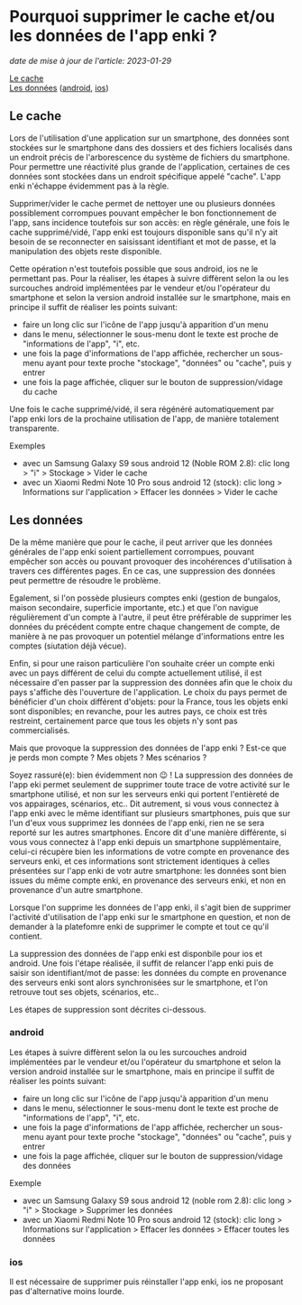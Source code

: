 # Pourquoi supprimer le cache et/ou les données de l'app enki ?

_date de mise à jour de l'article: 2023-01-29_

[Le cache](#le-cache)  
[Les données](#les-donn%C3%A9es) ([android](#android), [ios](#ios))

## Le cache

Lors de l'utilisation d'une application sur un smartphone, des données sont stockées sur le smartphone dans des dossiers et des fichiers localisés dans un endroit précis de l'arborescence du système de fichiers du smartphone. Pour permettre une réactivité plus grande de l'application, certaines de ces données sont stockées dans un endroit spécifique appelé "cache". L'app enki n'échappe évidemment pas à la règle.

Supprimer/vider le cache permet de nettoyer une ou plusieurs données possiblement corrompues pouvant empêcher le bon fonctionnement de l'app, sans incidence toutefois sur son accès: en règle générale, une fois le cache supprimé/vidé, l'app enki est toujours disponible sans qu'il n'y ait besoin de se reconnecter en saisissant identifiant et mot de passe, et la manipulation des objets reste disponible.

Cette opération n'est toutefois possible que sous android, ios ne le permettant pas. Pour la réaliser, les étapes à suivre diffèrent selon la ou les surcouches android implémentées par le vendeur et/ou l'opérateur du smartphone et selon la version android installée sur le smartphone, mais en principe il suffit de réaliser les points suivant:
- faire un long clic sur l'icône de l'app jusqu'à apparition d'un menu
- dans le menu, sélectionner le sous-menu dont le texte est proche de "informations de l'app", "i", etc.
- une fois la page d'informations de l'app affichée, rechercher un sous-menu ayant pour texte proche "stockage", "données" ou "cache", puis y entrer
- une fois la page affichée, cliquer sur le bouton de suppression/vidage du cache

Une fois le cache supprimé/vidé, il sera régénéré automatiquement par l'app enki lors de la prochaine utilisation de l'app, de manière totalement transparente.

Exemples
- avec un Samsung Galaxy S9 sous android 12 (Noble ROM 2.8): clic long > "i" > Stockage > Vider le cache 
- avec un Xiaomi Redmi Note 10 Pro sous android 12 (stock): clic long > Informations sur l'application > Effacer les données > Vider le cache

## Les données

De la même manière que pour le cache, il peut arriver que les données générales de l'app enki soient partiellement corrompues, pouvant empêcher son accès ou pouvant provoquer des incohérences d'utilisation à travers ces différentes pages. En ce cas, une suppression des données peut permettre de résoudre le problème.

Egalement, si l'on possède plusieurs comptes enki (gestion de bungalos, maison secondaire, superficie importante, etc.) et que l'on navigue régulièrement d'un compte  à l'autre, il peut être préférable de supprimer les données du précédent compte entre chaque changement de compte, de manière à ne pas provoquer un potentiel mélange d'informations entre les comptes (siutation déjà vécue).

Enfin, si pour une raison particulière l'on souhaite créer un compte enki avec un pays différent de celui du compte actuellement utilisé, il est nécessaire d'en passer par la suppression des données afin que le choix du pays s'affiche dès l'ouverture de l'application. Le choix du pays permet de bénéficier d'un choix différent d'objets: pour la France, tous les objets enki sont disponibles; en revanche, pour les autres pays, ce choix est très restreint, certainement parce que tous les objets n'y sont pas commercialisés. 

Mais que provoque la suppression des données de l'app enki ? Est-ce que je perds mon compte ? Mes objets ? Mes scénarios ?

Soyez rassuré(e): bien évidemment non 😉 ! La suppression des données de l'app eki permet seulement de supprimer toute trace de votre activité sur le smartphone utilisé, et non sur les serveurs enki qui portent l'entièreté de vos appairages, scénarios, etc.. Dit autrement, si vous vous connectez à l'app enki avec le même identifiant sur plusieurs smartphones, puis que sur l'un d'eux vous supprimez les données de l'app enki, rien ne se sera reporté sur les autres smartphones. Encore dit d'une manière différente, si vous vous connectez à l'app enki depuis un smartphone supplémentaire, celui-ci récupère bien les informations de votre compte en provenance des serveurs enki, et ces informations sont strictement identiques à celles présentées sur l'app enki de votr autre smartphone: les données sont bien issues du même compte enki, en provenance des serveurs enki, et non en provenance d'un autre smartphone.

Lorsque l'on supprime les données de l'app enki, il s'agit bien de supprimer l'activité d'utilisation de l'app enki sur le smartphone en question, et non de demander à la platefomre enki de supprimer le compte et tout ce qu'il contient.

La suppression des données de l'app enki est disponbile pour ios et android. Une fois l'étape réalisée, il suffit de relancer l'app enki puis de saisir son identifiant/mot de passe: les données du compte en provenance des serveurs enki sont alors synchronisées sur le smartphone, et l'on retrouve tout ses objets, scénarios, etc..

Les étapes de suppression sont décrites ci-dessous.

### android

Les étapes à suivre diffèrent selon la ou les surcouches android implémentées par le vendeur et/ou l'opérateur du smartphone et selon la version android installée sur le smartphone, mais en principe il suffit de réaliser les points suivant:
- faire un long clic sur l'icône de l'app jusqu'à apparition d'un menu
- dans le menu, sélectionner le sous-menu dont le texte est proche de "informations de l'app", "i", etc.
- une fois la page d'informations de l'app affichée, rechercher un sous-menu ayant pour texte proche "stockage", "données" ou "cache", puis y entrer
- une fois la page affichée, cliquer sur le bouton de suppression/vidage des données

Exemple
- avec un Samsung Galaxy S9 sous android 12 (noble rom 2.8): clic long > "i" > Stockage > Supprimer les données 
- avec un Xiaomi Redmi Note 10 Pro sous android 12 (stock): clic long > Informations sur l'application > Effacer les données > Effacer toutes les données

### ios

Il est nécessaire de supprimer puis réinstaller l'app enki, ios ne proposant pas d'alternative moins lourde.

